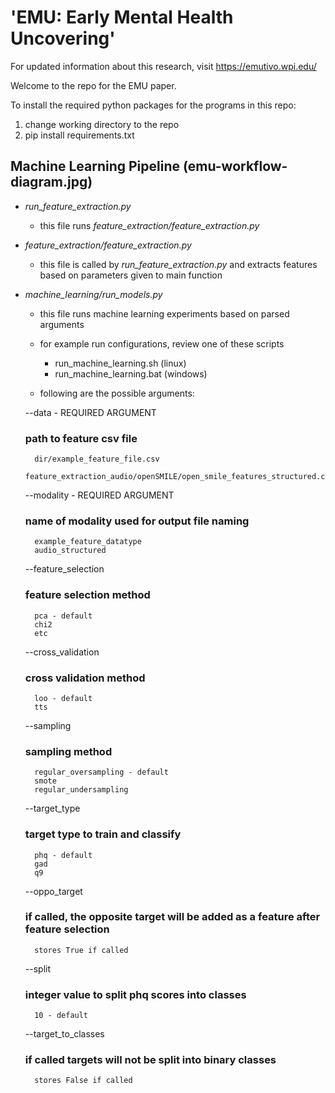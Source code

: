 # 'EMU: Early Mental Health Uncovering' 

For updated information about this research, visit https://emutivo.wpi.edu/

Welcome to the repo for the EMU paper.

To install the required python packages for the programs in this repo:
1. change working directory to the repo
2. pip install requirements.txt

## Machine Learning Pipeline (emu-workflow-diagram.jpg)

* *run_feature_extraction.py*
    - this file runs *feature_extraction/feature_extraction.py*

* *feature_extraction/feature_extraction.py*
    - this file is called by *run_feature_extraction.py* and extracts features based on parameters given to main function

* *machine_learning/run_models.py*
    - this file runs machine learning experiments based on parsed arguments
    - for example run configurations, review one of these scripts
        - run_machine_learning.sh (linux)
        - run_machine_learning.bat (windows)

    - following are the possible arguments:

    --data - REQUIRED ARGUMENT
    ### path to feature csv file
        dir/example_feature_file.csv
        feature_extraction_audio/openSMILE/open_smile_features_structured.csv

    --modality - REQUIRED ARGUMENT
    ### name of modality used for output file naming
        example_feature_datatype
        audio_structured

    --feature_selection
    ### feature selection method
        pca - default
        chi2
        etc

    --cross_validation
    ### cross validation method
        loo - default
        tts

    --sampling
    ### sampling method
        regular_oversampling - default
        smote
        regular_undersampling

    --target_type
    ### target type to train and classify
        phq - default
        gad
        q9

    --oppo_target
    ### if called, the opposite target will be added as a feature after feature selection
        stores True if called

    --split
    ### integer value to split phq scores into classes
        10 - default

    --target_to_classes
   ### if called targets will not be split into binary classes
        stores False if called
